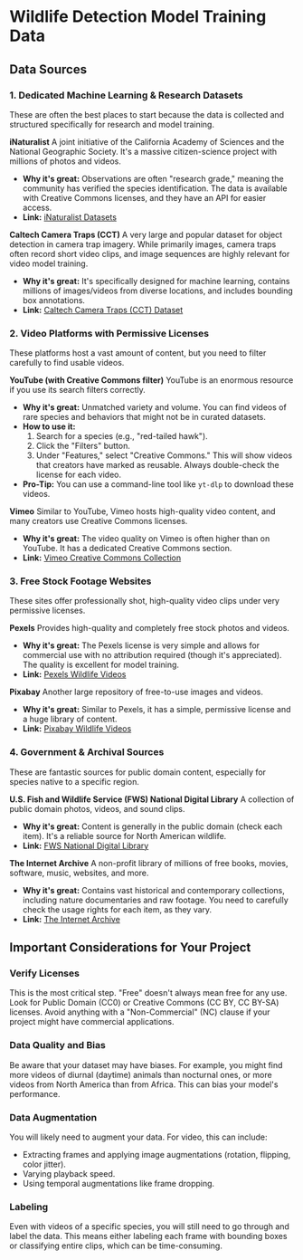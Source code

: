 # Wildlife Detection Model Training Data

## Data Sources

### 1. Dedicated Machine Learning & Research Datasets

These are often the best places to start because the data is collected and structured specifically for research and model training.

**iNaturalist**
A joint initiative of the California Academy of Sciences and the National Geographic Society. It's a massive citizen-science project with millions of photos and videos.

- **Why it's great:** Observations are often "research grade," meaning the community has verified the species identification. The data is available with Creative Commons licenses, and they have an API for easier access.
- **Link:** [iNaturalist Datasets](https://www.inaturalist.org/pages/developers)

**Caltech Camera Traps (CCT)**
A very large and popular dataset for object detection in camera trap imagery. While primarily images, camera traps often record short video clips, and image sequences are highly relevant for video model training.

- **Why it's great:** It's specifically designed for machine learning, contains millions of images/videos from diverse locations, and includes bounding box annotations.
- **Link:** [Caltech Camera Traps (CCT) Dataset](http://www.vision.caltech.edu/Image_Datasets/CCT20/)

### 2. Video Platforms with Permissive Licenses

These platforms host a vast amount of content, but you need to filter carefully to find usable videos.

**YouTube (with Creative Commons filter)**
YouTube is an enormous resource if you use its search filters correctly.

- **Why it's great:** Unmatched variety and volume. You can find videos of rare species and behaviors that might not be in curated datasets.
- **How to use it:**
    1. Search for a species (e.g., "red-tailed hawk").
    2. Click the "Filters" button.
    3. Under "Features," select "Creative Commons." This will show videos that creators have marked as reusable. Always double-check the license for each video.
- **Pro-Tip:** You can use a command-line tool like `yt-dlp` to download these videos.

**Vimeo**
Similar to YouTube, Vimeo hosts high-quality video content, and many creators use Creative Commons licenses.

- **Why it's great:** The video quality on Vimeo is often higher than on YouTube. It has a dedicated Creative Commons section.
- **Link:** [Vimeo Creative Commons Collection](https://vimeo.com/creativecommons)

### 3. Free Stock Footage Websites

These sites offer professionally shot, high-quality video clips under very permissive licenses.

**Pexels**
Provides high-quality and completely free stock photos and videos.

- **Why it's great:** The Pexels license is very simple and allows for commercial use with no attribution required (though it's appreciated). The quality is excellent for model training.
- **Link:** [Pexels Wildlife Videos](https://www.pexels.com/search/videos/wildlife/)

**Pixabay**
Another large repository of free-to-use images and videos.

- **Why it's great:** Similar to Pexels, it has a simple, permissive license and a huge library of content.
- **Link:** [Pixabay Wildlife Videos](https://pixabay.com/videos/search/wildlife/)

### 4. Government & Archival Sources

These are fantastic sources for public domain content, especially for species native to a specific region.

**U.S. Fish and Wildlife Service (FWS) National Digital Library**
A collection of public domain photos, videos, and sound clips.

- **Why it's great:** Content is generally in the public domain (check each item). It's a reliable source for North American wildlife.
- **Link:** [FWS National Digital Library](https://digitalmedia.fws.gov/)

**The Internet Archive**
A non-profit library of millions of free books, movies, software, music, websites, and more.

- **Why it's great:** Contains vast historical and contemporary collections, including nature documentaries and raw footage. You need to carefully check the usage rights for each item, as they vary.
- **Link:** [The Internet Archive](https://archive.org/)

## Important Considerations for Your Project

### Verify Licenses

This is the most critical step. "Free" doesn't always mean free for any use. Look for Public Domain (CC0) or Creative Commons (CC BY, CC BY-SA) licenses. Avoid anything with a "Non-Commercial" (NC) clause if your project might have commercial applications.

### Data Quality and Bias

Be aware that your dataset may have biases. For example, you might find more videos of diurnal (daytime) animals than nocturnal ones, or more videos from North America than from Africa. This can bias your model's performance.

### Data Augmentation

You will likely need to augment your data. For video, this can include:

- Extracting frames and applying image augmentations (rotation, flipping, color jitter).
- Varying playback speed.
- Using temporal augmentations like frame dropping.

### Labeling

Even with videos of a specific species, you will still need to go through and label the data. This means either labeling each frame with bounding boxes or classifying entire clips, which can be time-consuming.
